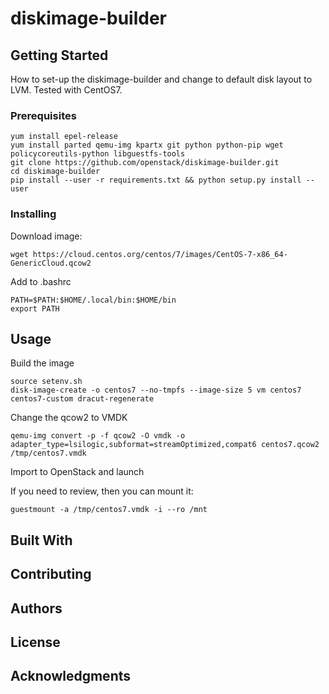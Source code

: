 # diskimage-builder


## Getting Started


How to set-up the diskimage-builder and change to default disk layout to LVM.
Tested with CentOS7.


### Prerequisites

```
yum install epel-release 
yum install parted qemu-img kpartx git python python-pip wget policycoreutils-python libguestfs-tools 
git clone https://github.com/openstack/diskimage-builder.git
cd diskimage-builder
pip install --user -r requirements.txt && python setup.py install --user
```

### Installing

Download image:

```
wget https://cloud.centos.org/centos/7/images/CentOS-7-x86_64-GenericCloud.qcow2
```

Add to .bashrc

```
PATH=$PATH:$HOME/.local/bin:$HOME/bin
export PATH
```



## Usage

Build the image
```
source setenv.sh
disk-image-create -o centos7 --no-tmpfs --image-size 5 vm centos7 centos7-custom dracut-regenerate
```

Change the qcow2 to VMDK
```
qemu-img convert -p -f qcow2 -O vmdk -o adapter_type=lsilogic,subformat=streamOptimized,compat6 centos7.qcow2 /tmp/centos7.vmdk
```

Import to OpenStack and launch

If you need to review, then you can mount it:
```
guestmount -a /tmp/centos7.vmdk -i --ro /mnt
```

## Built With


## Contributing



## Authors


## License


## Acknowledgments


